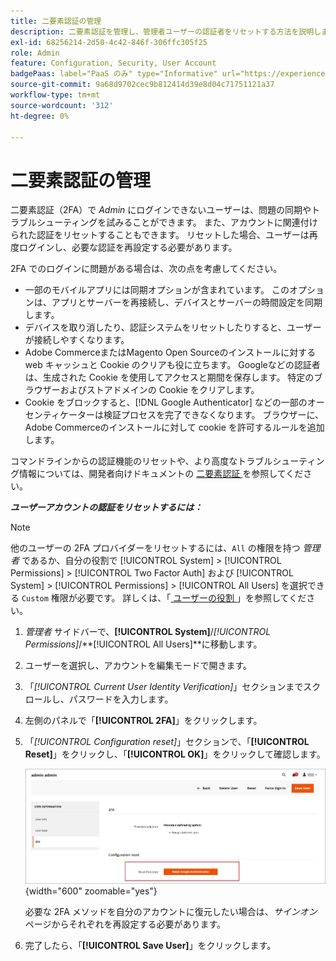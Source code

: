 ```yaml
---
title: 二要素認証の管理
description: 二要素認証を管理し、管理者ユーザーの認証者をリセットする方法を説明します。
exl-id: 68256214-2d50-4c42-846f-306ffc305f25
role: Admin
feature: Configuration, Security, User Account
badgePaas: label="PaaS のみ" type="Informative" url="https://experienceleague.adobe.com/en/docs/commerce/user-guides/product-solutions" tooltip="Adobe Commerce on Cloud プロジェクト（Adobeが管理する PaaS インフラストラクチャ）およびオンプレミスプロジェクトにのみ適用されます。"
source-git-commit: 9a68d9702cec9b812414d39e8d04c71751121a37
workflow-type: tm+mt
source-wordcount: '312'
ht-degree: 0%

---
```


# 二要素認証の管理

二要素認証（2FA）で _Admin_ にログインできないユーザーは、問題の同期やトラブルシューティングを試みることができます。 また、アカウントに関連付けられた認証をリセットすることもできます。 リセットした場合、ユーザーは再度ログインし、必要な認証を再設定する必要があります。

2FA でのログインに問題がある場合は、次の点を考慮してください。

- 一部のモバイルアプリには同期オプションが含まれています。 このオプションは、アプリとサーバーを再接続し、デバイスとサーバーの時間設定を同期します。
- デバイスを取り消したり、認証システムをリセットしたりすると、ユーザーが接続しやすくなります。
- Adobe CommerceまたはMagento Open Sourceのインストールに対する web キャッシュと Cookie のクリアも役に立ちます。 Googleなどの認証者は、生成された Cookie を使用してアクセスと期間を保存します。 特定のブラウザーおよびストアドメインの Cookie をクリアします。
- Cookie をブロックすると、[!DNL Google Authenticator] などの一部のオーセンティケーターは検証プロセスを完了できなくなります。 ブラウザーに、Adobe Commerceのインストールに対して cookie を許可するルールを追加します。

コマンドラインからの認証機能のリセットや、より高度なトラブルシューティング情報については、開発者向けドキュメントの [ 二要素認証 ](https://developer.adobe.com/commerce/testing/functional-testing-framework/two-factor-authentication/) を参照してください。

**_ユーザーアカウントの認証をリセットするには：_**

>[!NOTE]
>
>他のユーザーの 2FA プロバイダーをリセットするには、`All` の権限を持つ _管理者_ であるか、自分の役割で [!UICONTROL System] > [!UICONTROL Permissions] > [!UICONTROL Two Factor Auth] および [!UICONTROL System] > [!UICONTROL Permissions] > [!UICONTROL All Users] を選択できる `Custom` 権限が必要です。 詳しくは、「[ ユーザーの役割 ](permissions-user-roles.md)」を参照してください。

1. _管理者_ サイドバーで、**[!UICONTROL System]**/_[!UICONTROL Permissions]_/**[!UICONTROL All Users]**に移動します。

1. ユーザーを選択し、アカウントを編集モードで開きます。

1. 「_[!UICONTROL Current User Identity Verification]_」セクションまでスクロールし、パスワードを入力します。

1. 左側のパネルで「**[!UICONTROL 2FA]**」をクリックします。

1. 「_[!UICONTROL Configuration reset]_」セクションで、「**[!UICONTROL Reset]**」をクリックし、「**[!UICONTROL OK]**」をクリックして確認します。

   ![ ユーザーアカウント - 2FA の有効化 ](./assets/admin-2fa-config-reset-providers.png){width="600" zoomable="yes"}

   必要な 2FA メソッドを自分のアカウントに復元したい場合は、_サインオン_ ページからそれぞれを再設定する必要があります。

1. 完了したら、「**[!UICONTROL Save User]**」をクリックします。
